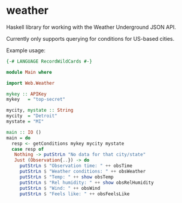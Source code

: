 # weather
Haskell library for working with the Weather Underground JSON API.

Currently only supports querying for conditions for US-based cities.

Example usage:

```haskell
{-# LANGUAGE RecordWildCards #-}

module Main where

import Web.Weather

mykey :: APIKey
mykey   = "top-secret"

mycity, mystate :: String
mycity  = "Detroit"
mystate = "MI"

main :: IO ()
main = do
  resp <- getConditions mykey mycity mystate
  case resp of
   Nothing -> putStrLn "No data for that city/state"
   Just (Observation{..}) -> do
     putStrLn $ "Observation time: " ++ obsTime
     putStrLn $ "Weather conditions: " ++ obsWeather
     putStrLn $ "Temp: " ++ show obsTemp
     putStrLn $ "Rel humidity: " ++ show obsRelHumidity
     putStrLn $ "Wind: " ++ obsWind
     putStrLn $ "Feels like: " ++ obsFeelsLike
```